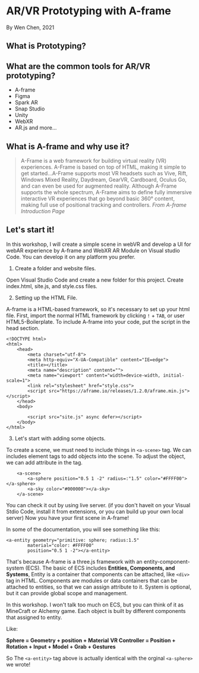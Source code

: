 # AR/VR Prototyping with A-frame
By Wen Chen, 2021

## What is Prototyping?

## What are the common tools for AR/VR prototyping?
- A-frame
- Figma
- Spark AR
- Snap Studio
- Unity
- WebXR
- AR.js
and more...


## What is A-frame and why use it?
> A-Frame is a web framework for building virtual reality (VR) experiences. A-Frame is based on top of HTML, making it simple to get started...A-Frame supports most VR headsets such as Vive, Rift, Windows Mixed Reality, Daydream, GearVR, Cardboard, Oculus Go, and can even be used for augmented reality. Although A-Frame supports the whole spectrum, A-Frame aims to define fully immersive interactive VR experiences that go beyond basic 360° content, making full use of positional tracking and controllers.
*From A-frame Introduction Page*

## Let's start it!
In this workshop, I will create a simple scene in webVR and develop a UI for webAR experience by A-frame and WebXR AR Module on Visual studio Code. 
You can develop it on any platform you prefer.

1. Create a folder and website files.

Open Visual Studio Code and create a new folder for this project. Create index.html, site.js, and style.css files.

2. Setting up the HTML File.

A-frame is a HTML-based framework, so it's necessary to set up your html file. First, import the normal HTML framework by clicking `!` + `TAB`, or user HTML5-Boilerplate.
To include A-frame into your code, put the script in the head section.

```
<!DOCTYPE html>
<html>
    <head>
        <meta charset="utf-8">
        <meta http-equiv="X-UA-Compatible" content="IE=edge">
        <title></title>
        <meta name="description" content="">
        <meta name="viewport" content="width=device-width, initial-scale=1">
        <link rel="stylesheet" href="style.css">
        <script src="https://aframe.io/releases/1.2.0/aframe.min.js"></script>
    </head>
    <body>
        
        <script src="site.js" async defer></script>
    </body>
</html>
```

3. Let's start with adding some objects.

To create a scene, we must need to include things in `<a-scene>` tag. We can includes element tags to add objects into the scene. To adjust the object, we can add attribute in the tag.

```
    <a-scene>
        <a-sphere position="0.5 1 -2" radius=:"1.5" color="#FFFF00"></a-sphere>
        <a-sky color="#000000"></a-sky>
    </a-scene>
```
You can check it out by using live server. (if you don't haveit on your Visual Stdio Code, install it from extensions, or you can build up your own local server)
Now you have your first scene in A-frame!

In some of the documentation, you will see something like this:

```
<a-entity geometry="primitive: sphere; radius:1.5" 
        material="color: #FFFF00" 
        position="0.5 1 -2"></a-entity>
```

That's because A-frame is a three.js framework with an entity-component-system (ECS). The basic of ECS includes **Entities, Components, and Systems**, Entity is a container that components can be attached, like `<div>` tag in HTML. Components are modules or data containers that can be attached to entities, so that we can assign attribute to it. System is optional, but it can provide global scope and management.

In this workshop. I won't talk too much on ECS, but you can think of it as MineCraft or Alchemy game. Each object is built by different components that assigned to entity. 

Like:

**Sphere = Geometry + position + Material**
**VR Controller = Position + Rotation + Input + Model + Grab + Gestures**

So The `<a-entity>` tag above is actually identical with the orginal `<a-sphere>` we wrote!
